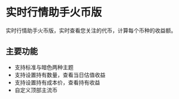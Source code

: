 # 实时行情助手火币版

实时行情助手火币版，实时查看您关注的代币，计算每个币种的收益额。

## 主要功能

- 支持标准与暗色两种主题
- 支持设置持有数量，查看当日估值收益
- 支持设置持有成本价，查看持有收益
- 自定义顶部主流币
